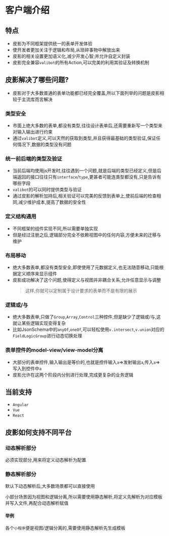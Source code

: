 # 客户端介绍

## 特点

- 皮影为不同框架提供统一的表单开发体验
- 使开发者更加关注于逻辑和布局,从琐碎事物中解放出来
- 皮影的相关设置更加语义化,减少开发心智;并允许自定义封装
- 皮影完全兼容`valibot`的所有Action,可以完美的利用其验证及转换机制

## 皮影解决了哪些问题?

- 皮影对于大多数普通的表单功能都已经完全覆盖,所以下面列举的问题是皮影相较于主流库而言解决

### 类型安全

- 市面上绝大多数的表单,都没有类型,往往设计表单后,还需要重新写一个类型来对输入输出进行约束
- 通过`valibot`定义,可以天然的获取到类型,并且获得最基础的类型验证,保证任何情况下,数据的类型没有问题

### 统一前后端的类型及验证

- 当前后端均使用js开发时,往往遇到一个问题,就是后端的类型已经定义,但是后端返回的接口往往只有`interface`/`type`,更甚者可能连类型都没有,只是告诉有哪些字段
- `valibot`的可以同时提供类型与验证
- 通过皮影的解析加持后,相关验证可以完美的反馈到表单上,使前后端的检查相同,减少维护成本,提高了数据的安全性

### 定义结构通用

- 不同框架的组件实现不同,所以需要单独实现
- 但是经过注册之后,逻辑部分完全不依赖视图中的任何内容,方便未来的迁移与维护

### 布局移动

- 绝大多数表单,都没有类型安全,即使使用了元数据定义,也无法随意移动,只能根据定义顺序来显示组件
- 皮影成功解决了这个问题,使得定义与视图并非耦合关系,允许任意显示与调整
  > 这样,你就可以定制属于设计要求的表单而不是有限的展示

### 逻辑或/与

- 绝大多数表单,只做了`Group`,`Array`,`Control`三种控件,但是缺少了逻辑或/与,这就让某些逻辑实现变得复杂
- 比如JsonSchema中的`anyOf`,`oneOf`,可以轻松使用`v.intersect`,`v.union`对应的`FieldLogicGroup`进行动态切换处理

### 表单控件的model-view/view-model分离

- 大部分的表单控件,输入输出是等价的,也就是控件输入`a`=>发射输出`a`,传入`a`=>写入到控件中`a`
- 皮影允许在这两个阶段内分别进行处理,完成更复杂的业务逻辑

## 当前支持

- `Angular`
- `Vue`
- `React`

## 皮影如何支持不同平台

### 动态解析部分

必须实现部分,用来将定义动态解析为配置

### 静态解析部分

默认下动态解析后,大多数场景都可以直接使用

小部分场景因为视图和逻辑分离,所以需要使用静态解析,将定义先解析为对应模板并写入文件,再配合动态解析赋值

#### 举例

各个`小程序`便是视图/逻辑分离的,需要使用静态解析先生成模板
